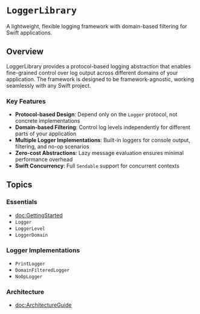 # ``LoggerLibrary``

A lightweight, flexible logging framework with domain-based filtering for Swift applications.

## Overview

LoggerLibrary provides a protocol-based logging abstraction that enables fine-grained control over log output across different domains of your application. The framework is designed to be framework-agnostic, working seamlessly with any Swift project.

### Key Features

- **Protocol-based Design**: Depend only on the `Logger` protocol, not concrete implementations
- **Domain-based Filtering**: Control log levels independently for different parts of your application
- **Multiple Logger Implementations**: Built-in loggers for console output, filtering, and no-op scenarios
- **Zero-cost Abstractions**: Lazy message evaluation ensures minimal performance overhead
- **Swift Concurrency**: Full `Sendable` support for concurrent contexts

## Topics

### Essentials

- <doc:GettingStarted>
- ``Logger``
- ``LoggerLevel``
- ``LoggerDomain``

### Logger Implementations

- ``PrintLogger``
- ``DomainFilteredLogger``
- ``NoOpLogger``

### Architecture

- <doc:ArchitectureGuide>
